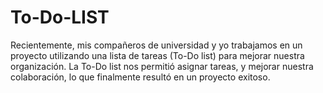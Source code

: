 # To-Do-LIST
Recientemente, mis compañeros de universidad y yo trabajamos en un proyecto utilizando una lista de tareas (To-Do list) para mejorar nuestra organización. La To-Do list nos permitió asignar tareas, y mejorar nuestra colaboración, lo que finalmente resultó en un proyecto exitoso.
